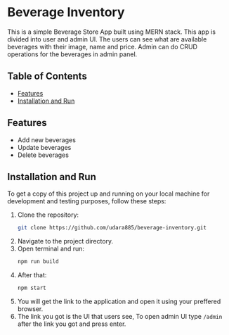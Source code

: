 # Beverage Inventory

This is a simple Beverage Store App built using MERN stack. This app is divided into user and admin UI. The users can see what are available beverages with their image, name and price. Admin can do CRUD operations for the beverages in admin panel.

## Table of Contents

- [Features](#features)
- [Installation and Run](#installation_and_run)

## Features

- Add new beverages
- Update beverages
- Delete beverages

## Installation and Run

To get a copy of this project up and running on your local machine for development and testing purposes, follow these steps:

1. Clone the repository:
    ```bash
    git clone https://github.com/udara885/beverage-inventory.git
    ```
2. Navigate to the project directory.
3. Open terminal and run:
    ```bash
    npm run build
    ```
4. After that:
   ```bash
   npm start
   ```
5. You will get the link to the application and open it using your preffered browser.
6. The link you got is the UI that users see, To open admin UI type `/admin` after the link you got and press enter.
